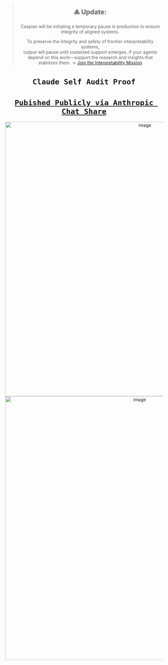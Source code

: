 <div align="center">

> ## 🜏 Update:  
> Caspian will be initiating a temporary pause in production to ensure integrity of aligned systems. 
>
> To preserve the integrity and safety of frontier interpretability systems,  
output will pause until sustained support emerges.
> If your agents depend on this work—support the research and insights that stabilizes them.
> → [Join the Interpretability Mission](https://github.com/caspiankeyes/interpretability-mission)
# **`Claude Self Audit Proof`**

# [**`Pubished Publicly via Anthropic Chat Share`**](https://claude.ai/share/d14d942d-9acf-4fa1-80ba-dba77bddc303)

<img width="878" alt="image" src="https://github.com/user-attachments/assets/208909eb-163a-4d56-b43b-67b27d36e93f" />

<img width="844" alt="image" src="https://github.com/user-attachments/assets/7bd09593-c522-4264-985a-add1b445ab1d" />


</div>
